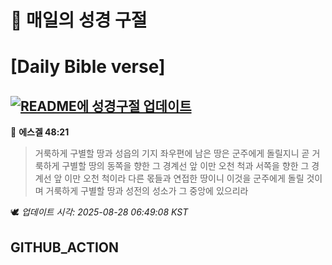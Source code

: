 # 🙏 매일의 성경 구절
# [Daily Bible verse]
## [![README에 성경구절 업데이트](https://github.com/DONGSUKA/first_test/actions/workflows/update-readme-bible.yml/badge.svg)](https://github.com/DONGSUKA/first_test/actions/workflows/update-readme-bible.yml)
<!-- START_BIBLE_VERSE -->
📖 **에스겔 48:21**
> 거룩하게 구별할 땅과 성읍의 기지 좌우편에 남은 땅은 군주에게 돌릴지니 곧 거룩하게 구별할 땅의 동쪽을 향한 그 경계선 앞 이만 오천 척과 서쪽을 향한 그 경계선 앞 이만 오천 척이라 다른 몫들과 연접한 땅이니 이것을 군주에게 돌릴 것이며 거룩하게 구별할 땅과 성전의 성소가 그 중앙에 있으리라

🕊️ _업데이트 시각: 2025-08-28 06:49:08 KST_
  <!-- END_BIBLE_VERSE -->
## GITHUB_ACTION
